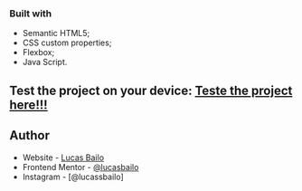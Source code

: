 ### Built with

- Semantic HTML5;
- CSS custom properties;
- Flexbox;
- Java Script.

## Test the project on your device: [Teste the project here!!!](https://backpack-list.vercel.app/)

## Author

- Website - [Lucas Bailo](https://github.com/lucasbailo)
- Frontend Mentor - [@lucasbailo](https://www.frontendmentor.io/profile/lucasbailo)
- Instagram - [@lucassbailo]